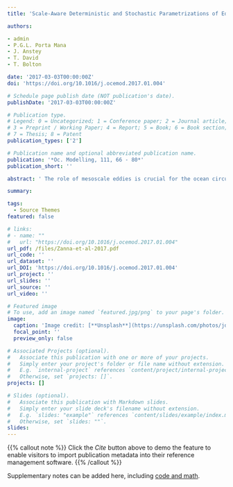 ```yaml
---
title: 'Scale-Aware Deterministic and Stochastic Parametrizations of Eddy-Mean Flow Interaction'

authors:

- admin
- P.G.L. Porta Mana
- J. Anstey
- T. David
- T. Bolton

date: '2017-03-03T00:00:00Z'
doi: 'https://doi.org/10.1016/j.ocemod.2017.01.004'

# Schedule page publish date (NOT publication's date).
publishDate: '2017-03-03T00:00:00Z'

# Publication type.
# Legend: 0 = Uncategorized; 1 = Conference paper; 2 = Journal article;
# 3 = Preprint / Working Paper; 4 = Report; 5 = Book; 6 = Book section;
# 7 = Thesis; 8 = Patent
publication_types: ['2']

# Publication name and optional abbreviated publication name.
publication: '*Oc. Modelling, 111, 66 - 80*'
publication_short: ''

abstract: ' The role of mesoscale eddies is crucial for the ocean circulation and its energy budget. The sub-grid scale eddy variability needs to be parametrized in ocean models, even at so-called eddy permitting resolutions. Porta Mana and Zanna (2014) propose an eddy parametrization based on a non-Newtonian stress which depends on the partially resolved scales and their variability. In the present study, we test two versions of the parametrization, one deterministic and one stochastic, at coarse and eddy-permitting resolutions in a double gyre quasi-geostrophic model. The parametrization leads to drastic improvements in the mean state and variability of the ocean state, namely in the jet rectification and the kinetic-energy spectra as a function of wavenumber and frequency for eddy permitting models. The parametrization also appears to have a stabilizing effect on the model, especially the stochastic version. The parametrization possesses attractive features for implementation in global models: very little computational cost, it is flow aware and uses the properties of the underlying flow. The deterministic coefficient is scale-aware, while the stochastic parameter is scale- and flow-aware with dependence on resolution, stratification and wind forcing.'

summary: 

tags:
  - Source Themes
featured: false

# links:
# - name: ""
#   url: "https://doi.org/10.1016/j.ocemod.2017.01.004"
url_pdf: /files/Zanna-et-al-2017.pdf
url_code: ''
url_dataset: ''
url_DOI: 'https://doi.org/10.1016/j.ocemod.2017.01.004'
url_project: ''
url_slides: ''
url_source: ''
url_video: ''

# Featured image
# To use, add an image named `featured.jpg/png` to your page's folder.
image:
  caption: 'Image credit: [**Unsplash**](https://unsplash.com/photos/jdD8gXaTZsc)'
  focal_point: ''
  preview_only: false

# Associated Projects (optional).
#   Associate this publication with one or more of your projects.
#   Simply enter your project's folder or file name without extension.
#   E.g. `internal-project` references `content/project/internal-project/index.md`.
#   Otherwise, set `projects: []`.
projects: []

# Slides (optional).
#   Associate this publication with Markdown slides.
#   Simply enter your slide deck's filename without extension.
#   E.g. `slides: "example"` references `content/slides/example/index.md`.
#   Otherwise, set `slides: ""`.
slides:
---
```


{{% callout note %}}
Click the _Cite_ button above to demo the feature to enable visitors to import publication metadata into their reference management software.
{{% /callout %}}

Supplementary notes can be added here, including [code and math](https://wowchemy.com/docs/content/writing-markdown-latex/).
